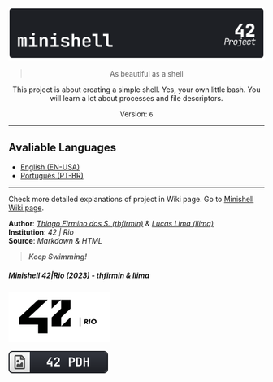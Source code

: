<!-- Header -->
<div align=center>

[![](./.resrcs/img/minishell_dark.svg)](#)

> As beautiful as a shell

This project is about creating a simple shell.
Yes, your own little bash.
You will learn a lot about processes and file descriptors.

Version: `6`

</div>

---
<!-- Body -->

## Avaliable Languages

*	[English (EN-USA)][en-usa]
*	[Português (PT-BR)][pt-br]

---
<!-- Footer -->

Check more detailed explanations of project in Wiki page.
Go to [Minishell Wiki page][wiki].

**Author**: [_Thiago Firmino dos S. (thfirmin)_][thfirmin] & [_Lucas Lima (llima)_][llima]   
**Institution**: _42 | Rio_   
**Source**: _Markdown & HTML_

> **_Keep Swimming!_**

##### _Minishell 42|Rio (2023) - thfirmin & llima_

[<img height="100" width="200" src="https://github.com/Thfirmin/Thfirmin/blob/main/srcs/42_badges/42rio_logo.svg">][42Rio]

[![](./.resrcs/img/42pdh_badge.svg)](https://github.com/gawbsouza/42-pdh)

<!-- Links -->
[wiki]:<https://github.com/Thfirmin/Minishell/wiki>

[en-usa]:<./.resrcs/rdmeRouter/README.en.md>
[pt-br]:<./.resrcs/rdmeRouter/README.pt.md>
[thfirmin]:<https://github.com/Thfirmin>
[llima]:<https://github.com/Cuelho00>
[42Rio]:<https://42.rio/>
